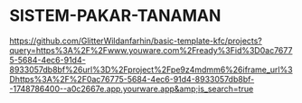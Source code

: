 # SISTEM-PAKAR-TANAMAN
https://github.com/GlitterWildanfarhin/basic-template-kfc/projects?query=https%3A%2F%2Fwww.youware.com%2Fready%3Fid%3D0ac76775-5684-4ec6-91d4-8933057db8bf%26url%3D%2Fproject%2Fpe9z4mdmm6%26iframe_url%3Dhttps%3A%2F%2F0ac76775-5684-4ec6-91d4-8933057db8bf--1748786400--a0c2667e.app.yourware.app&amp;is_search=true
